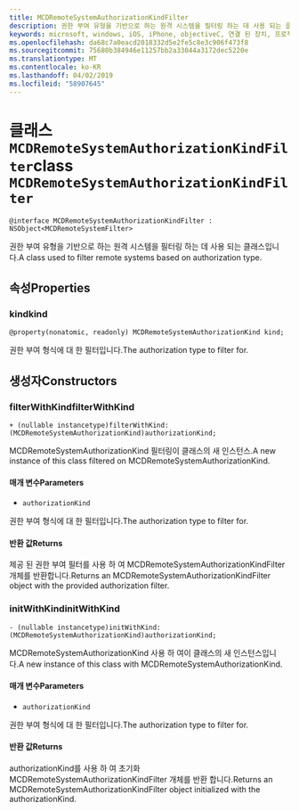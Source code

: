 ```yaml
---
title: MCDRemoteSystemAuthorizationKindFilter
description: 권한 부여 유형을 기반으로 하는 원격 시스템을 필터링 하는 데 사용 되는 클래스입니다.
keywords: microsoft, windows, iOS, iPhone, objectiveC, 연결 된 장치, 프로젝트 로마
ms.openlocfilehash: da68c7a0eacd2018332d5e2fe5c8e3c906f473f8
ms.sourcegitcommit: 75680b384946e11257bb2a33044a3172dec5220e
ms.translationtype: MT
ms.contentlocale: ko-KR
ms.lasthandoff: 04/02/2019
ms.locfileid: "58907645"
---
```

# <a name="class-mcdremotesystemauthorizationkindfilter"></a><span data-ttu-id="d95b8-104">클래스 `MCDRemoteSystemAuthorizationKindFilter`</span><span class="sxs-lookup"><span data-stu-id="d95b8-104">class `MCDRemoteSystemAuthorizationKindFilter`</span></span> 

```
@interface MCDRemoteSystemAuthorizationKindFilter : NSObject<MCDRemoteSystemFilter>
```  

<span data-ttu-id="d95b8-105">권한 부여 유형을 기반으로 하는 원격 시스템을 필터링 하는 데 사용 되는 클래스입니다.</span><span class="sxs-lookup"><span data-stu-id="d95b8-105">A class used to filter remote systems based on authorization type.</span></span>

## <a name="properties"></a><span data-ttu-id="d95b8-106">속성</span><span class="sxs-lookup"><span data-stu-id="d95b8-106">Properties</span></span>

### <a name="kind"></a><span data-ttu-id="d95b8-107">kind</span><span class="sxs-lookup"><span data-stu-id="d95b8-107">kind</span></span>
`@property(nonatomic, readonly) MCDRemoteSystemAuthorizationKind kind;`

<span data-ttu-id="d95b8-108">권한 부여 형식에 대 한 필터입니다.</span><span class="sxs-lookup"><span data-stu-id="d95b8-108">The authorization type to filter for.</span></span>

## <a name="constructors"></a><span data-ttu-id="d95b8-109">생성자</span><span class="sxs-lookup"><span data-stu-id="d95b8-109">Constructors</span></span>

### <a name="filterwithkind"></a><span data-ttu-id="d95b8-110">filterWithKind</span><span class="sxs-lookup"><span data-stu-id="d95b8-110">filterWithKind</span></span>
`+ (nullable instancetype)filterWithKind:(MCDRemoteSystemAuthorizationKind)authorizationKind;`

<span data-ttu-id="d95b8-111">MCDRemoteSystemAuthorizationKind 필터링이 클래스의 새 인스턴스.</span><span class="sxs-lookup"><span data-stu-id="d95b8-111">A new instance of this class filtered on MCDRemoteSystemAuthorizationKind.</span></span>

#### <a name="parameters"></a><span data-ttu-id="d95b8-112">매개 변수</span><span class="sxs-lookup"><span data-stu-id="d95b8-112">Parameters</span></span> 
* `authorizationKind` 

<span data-ttu-id="d95b8-113">권한 부여 형식에 대 한 필터입니다.</span><span class="sxs-lookup"><span data-stu-id="d95b8-113">The authorization type to filter for.</span></span>

#### <a name="returns"></a><span data-ttu-id="d95b8-114">반환 값</span><span class="sxs-lookup"><span data-stu-id="d95b8-114">Returns</span></span>
<span data-ttu-id="d95b8-115">제공 된 권한 부여 필터를 사용 하 여 MCDRemoteSystemAuthorizationKindFilter 개체를 반환합니다.</span><span class="sxs-lookup"><span data-stu-id="d95b8-115">Returns an MCDRemoteSystemAuthorizationKindFilter object with the provided authorization filter.</span></span>

### <a name="initwithkind"></a><span data-ttu-id="d95b8-116">initWithKind</span><span class="sxs-lookup"><span data-stu-id="d95b8-116">initWithKind</span></span>
`- (nullable instancetype)initWithKind:(MCDRemoteSystemAuthorizationKind)authorizationKind;`

<span data-ttu-id="d95b8-117">MCDRemoteSystemAuthorizationKind 사용 하 여이 클래스의 새 인스턴스입니다.</span><span class="sxs-lookup"><span data-stu-id="d95b8-117">A new instance of this class with MCDRemoteSystemAuthorizationKind.</span></span>

#### <a name="parameters"></a><span data-ttu-id="d95b8-118">매개 변수</span><span class="sxs-lookup"><span data-stu-id="d95b8-118">Parameters</span></span> 
* `authorizationKind` 

<span data-ttu-id="d95b8-119">권한 부여 형식에 대 한 필터입니다.</span><span class="sxs-lookup"><span data-stu-id="d95b8-119">The authorization type to filter for.</span></span>

#### <a name="returns"></a><span data-ttu-id="d95b8-120">반환 값</span><span class="sxs-lookup"><span data-stu-id="d95b8-120">Returns</span></span>
<span data-ttu-id="d95b8-121">authorizationKind를 사용 하 여 초기화 MCDRemoteSystemAuthorizationKindFilter 개체를 반환 합니다.</span><span class="sxs-lookup"><span data-stu-id="d95b8-121">Returns an MCDRemoteSystemAuthorizationKindFilter object initialized with the authorizationKind.</span></span>